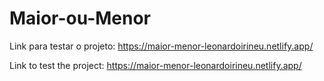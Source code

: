 # Maior-ou-Menor

Link para testar o projeto: https://maior-menor-leonardoirineu.netlify.app/

Link to test the project: https://maior-menor-leonardoirineu.netlify.app/
